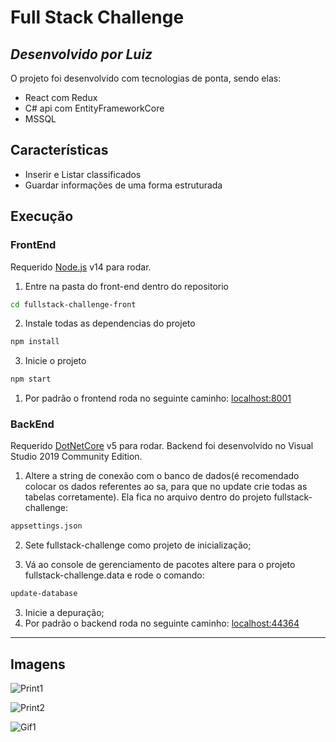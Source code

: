 # Full Stack Challenge
## _Desenvolvido por Luiz_


O projeto foi desenvolvido com tecnologias de ponta, sendo elas:

- React com Redux
- C# api com EntityFrameworkCore
- MSSQL

## Características

- Inserir e Listar classificados
- Guardar informações de uma forma estruturada


## Execução

### FrontEnd
Requerido [Node.js](https://nodejs.org/) v14 para rodar.
1) Entre na pasta do front-end dentro do repositorio
```sh
cd fullstack-challenge-front
```

2) Instale todas as dependencias do projeto
```sh
npm install
```
3) Inicie o projeto
```sh
npm start
```

1) Por padrão o frontend roda no seguinte caminho:
[localhost:8001](https://localhost:8001/)


### BackEnd
Requerido [DotNetCore](https://dotnet.microsoft.com/download/dotnet/5.0) v5 para rodar.
Backend foi desenvolvido no Visual Studio 2019 Community Edition.

1) Altere a string de conexão com o banco de dados(é recomendado colocar os dados referentes ao sa, para que no update crie todas as tabelas corretamente). Ela fica no arquivo dentro do projeto fullstack-challenge:
```sh
appsettings.json
```

2) Sete fullstack-challenge como projeto de inicialização;


3) Vá ao console de gerenciamento de pacotes altere para o projeto fullstack-challenge.data 
e rode o comando:
```sh
update-database
```

3) Inicie a depuração;
4) Por padrão o backend roda no seguinte caminho:
[localhost:44364](https://localhost:44364/)
****
## Imagens
![Print1](https://user-images.githubusercontent.com/53011340/121126452-2f0a0480-c7f6-11eb-8d10-dab1d0345ab2.png)

![Print2](https://user-images.githubusercontent.com/53011340/121126469-34674f00-c7f6-11eb-9f20-0bca2ce9bce1.png)

![Gif1](https://user-images.githubusercontent.com/53011340/121126480-37623f80-c7f6-11eb-957e-e8030d23e9dc.gif)
